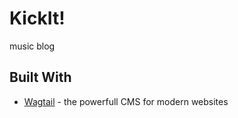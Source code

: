 # KickIt!

music blog 

## Built With

* [Wagtail](https://wagtail.io) - the powerfull CMS for modern websites

